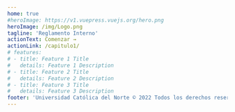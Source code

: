 ```yaml
---
home: true
#heroImage: https://v1.vuepress.vuejs.org/hero.png
heroImage: /img/Logo.png
tagline: 'Reglamento Interno'
actionText: Comenzar →
actionLink: /capitulo1/
# features:
# - title: Feature 1 Title
#   details: Feature 1 Description
# - title: Feature 2 Title
#   details: Feature 2 Description
# - title: Feature 3 Title
#   details: Feature 3 Description
footer: 'Universidad Católica del Norte © 2022 Todos los derechos reservados' 
---
```


